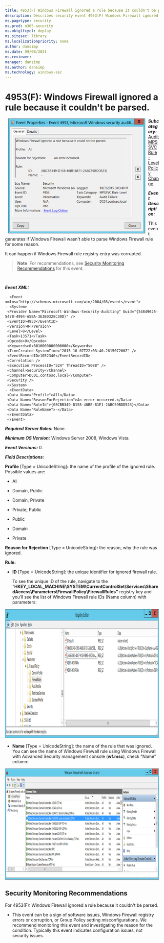 ```yaml
---
title: 4953(F) Windows Firewall ignored a rule because it couldn't be parsed. (Windows 10)
description: Describes security event 4953(F) Windows Firewall ignored a rule because it couldn't be parsed.
ms.pagetype: security
ms.prod: m365-security
ms.mktglfcycl: deploy
ms.sitesec: library
ms.localizationpriority: none
author: dansimp
ms.date: 09/08/2021
ms.reviewer: 
manager: dansimp
ms.author: dansimp
ms.technology: windows-sec
---
```


# 4953(F): Windows Firewall ignored a rule because it couldn't be parsed.


<img src="images/event-4953.png" alt="Event 4953 illustration" width="449" height="375" hspace="10" align="left" />

***Subcategory:***&nbsp;[Audit MPSSVC Rule-Level Policy Change](audit-mpssvc-rule-level-policy-change.md)

***Event Description:***

This event generates if Windows Firewall wasn't able to parse Windows Firewall rule for some reason.

It can happen if Windows Firewall rule registry entry was corrupted.

> **Note**&nbsp;&nbsp;For recommendations, see [Security Monitoring Recommendations](#security-monitoring-recommendations) for this event.

<br clear="all">

***Event XML:***
```
- <Event xmlns="http://schemas.microsoft.com/win/2004/08/events/event">
- <System>
 <Provider Name="Microsoft-Windows-Security-Auditing" Guid="{54849625-5478-4994-A5BA-3E3B0328C30D}" /> 
 <EventID>4953</EventID> 
 <Version>0</Version> 
 <Level>0</Level> 
 <Task>13571</Task> 
 <Opcode>0</Opcode> 
 <Keywords>0x8010000000000000</Keywords> 
 <TimeCreated SystemTime="2015-10-07T22:03:40.261507200Z" /> 
 <EventRecordID>1052340</EventRecordID> 
 <Correlation /> 
 <Execution ProcessID="524" ThreadID="5088" /> 
 <Channel>Security</Channel> 
 <Computer>DC01.contoso.local</Computer> 
 <Security /> 
 </System>
- <EventData>
 <Data Name="Profile">All</Data> 
 <Data Name="ReasonForRejection">An error occurred.</Data> 
 <Data Name="RuleId">{08CBB349-D158-46BE-81E1-2ABC59BDD523}</Data> 
 <Data Name="RuleName">-</Data> 
 </EventData>
 </Event>

```

***Required Server Roles:*** None.

***Minimum OS Version:*** Windows Server 2008, Windows Vista.

***Event Versions:*** 0.

***Field Descriptions:***

**Profile** \[Type = UnicodeString\]**:** the name of the profile of the ignored rule. Possible values are:

-   All

-   Domain, Public

-   Domain, Private

-   Private, Public

-   Public

-   Domain

-   Private

**Reason for Rejection** \[Type = UnicodeString\]**:** the reason, why the rule was ignored.

**Rule:**

-   **ID** \[Type = UnicodeString\]: the unique identifier for ignored firewall rule.

    To see the unique ID of the rule, navigate to the “**HKEY\_LOCAL\_MACHINE\\SYSTEM\\CurrentControlSet\\Services\\SharedAccess\\Parameters\\FirewallPolicy\\FirewallRules”** registry key and you'll see the list of Windows Firewall rule IDs (Name column) with parameters:

<img src="images/registry-editor-firewallrules.png" alt="Registry Editor FirewallRules key illustration" width="1412" height="422" />

-   **Name** \[Type = UnicodeString\]: the name of the rule that was ignored. You can see the name of Windows Firewall rule using Windows Firewall with Advanced Security management console (**wf.msc**), check “Name” column:

<img src="images/windows-firewall-with-advanced-security.png" alt="Windows Firewall with Advanced Security illustration" width="1082" height="363" />

## Security Monitoring Recommendations

For 4953(F): Windows Firewall ignored a rule because it couldn't be parsed.

-   This event can be a sign of software issues, Windows Firewall registry errors or corruption, or Group Policy setting misconfigurations. We recommend monitoring this event and investigating the reason for the condition. Typically this event indicates configuration issues, not security issues.

